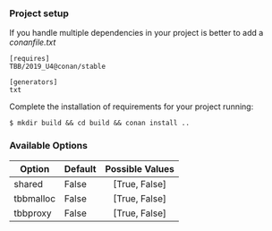 ### Project setup

If you handle multiple dependencies in your project is better to add a *conanfile.txt*

    [requires]
    TBB/2019_U4@conan/stable

    [generators]
    txt

Complete the installation of requirements for your project running:

    $ mkdir build && cd build && conan install ..

### Available Options
| Option        | Default | Possible Values  |
| ------------- |:----------------- |:------------:|
| shared      | False |  [True, False] |
| tbbmalloc      | False |  [True, False] |
| tbbproxy      | False |  [True, False] |
